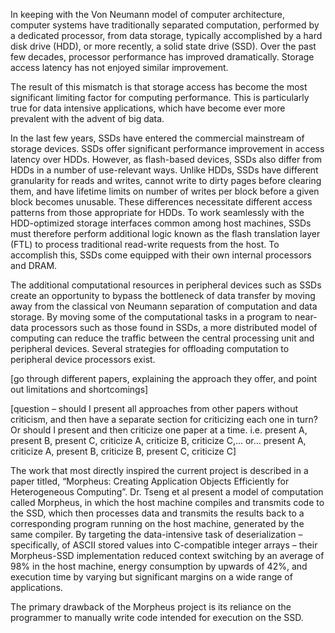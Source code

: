 	
In keeping with the Von Neumann model of computer architecture, computer systems have traditionally separated computation, performed by a dedicated processor, from data storage, typically accomplished by a hard disk drive (HDD), or more recently, a solid state drive (SSD). Over the past few decades, processor performance has improved dramatically. Storage access latency has not enjoyed similar improvement.

The result of this mismatch is that storage access has become the most significant limiting factor for computing performance. This is particularly true for data intensive applications, which have become ever more prevalent with the advent of big data.

In the last few years, SSDs have entered the commercial mainstream of storage devices. SSDs offer significant performance improvement in access latency over HDDs. However, as flash-based devices, SSDs also differ from HDDs in a number of use-relevant ways. Unlike HDDs, SSDs have different granularity for reads and writes, cannot write to dirty pages before clearing them, and have lifetime limits on number of writes per block before a given block becomes unusable. These differences necessitate different access patterns from those appropriate for HDDs. To work seamlessly with the HDD-optimized storage interfaces common among host machines, SSDs must therefore perform additional logic known as the flash translation layer (FTL) to process traditional read-write requests from the host. To accomplish this, SSDs come equipped with their own internal processors and DRAM.

The additional computational resources in peripheral devices such as SSDs create an opportunity to bypass the bottleneck of data transfer by moving away from the classical von Neumann separation of computation and data storage. By moving some of the computational tasks in a program to near-data processors such as those found in SSDs, a more distributed model of computing can reduce the traffic between the central processing unit and peripheral devices. Several strategies for offloading computation to peripheral device processors exist.

[go through different papers, explaining the approach they offer, and point out limitations and shortcomings]

[question – should I present all approaches from other papers without criticism, and then have a separate section for criticizing each one in turn? Or should I present and then criticize one paper at a time. i.e. present A, present B, present C, criticize A, criticize B, criticize C,… or… present A, criticize A, present B, criticize B, present C, criticize C]

The work that most directly inspired the current project is described in a paper titled, “Morpheus: Creating Application Objects Efficiently for Heterogeneous Computing”. Dr. Tseng et al present a model of computation called Morpheus, in which the host machine compiles and transmits code to the SSD, which then processes data and transmits the results back to a corresponding program running on the host machine, generated by the same compiler. By targeting the data-intensive task of deserialization – specifically, of ASCII stored values into C-compatible integer arrays – their Morpheus-SSD implementation reduced context switching by an average of 98% in the host machine, energy consumption by upwards of 42%, and execution time by varying but significant margins on a wide range of applications.

The primary drawback of the Morpheus project is its reliance on the programmer to manually write code intended for execution on the SSD. 





